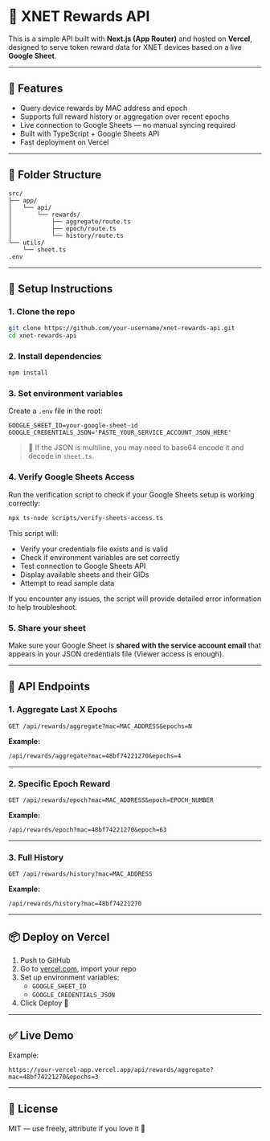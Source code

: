 # 📡 XNET Rewards API

This is a simple API built with **Next.js (App Router)** and hosted on **Vercel**, designed to serve token reward data for XNET devices based on a live **Google Sheet**.

---

## 🚀 Features

- Query device rewards by MAC address and epoch
- Supports full reward history or aggregation over recent epochs
- Live connection to Google Sheets — no manual syncing required
- Built with TypeScript + Google Sheets API
- Fast deployment on Vercel

---

## 📁 Folder Structure

```
src/
├── app/
│   └── api/
│       └── rewards/
│           ├── aggregate/route.ts
│           ├── epoch/route.ts
│           └── history/route.ts
└── utils/
    └── sheet.ts
.env
```

---

## 🔧 Setup Instructions

### 1. Clone the repo

```bash
git clone https://github.com/your-username/xnet-rewards-api.git
cd xnet-rewards-api
```

### 2. Install dependencies

```bash
npm install
```

### 3. Set environment variables

Create a `.env` file in the root:

```
GOOGLE_SHEET_ID=your-google-sheet-id
GOOGLE_CREDENTIALS_JSON='PASTE_YOUR_SERVICE_ACCOUNT_JSON_HERE'
```

> 📌 If the JSON is multiline, you may need to base64 encode it and decode in `sheet.ts`.

### 4. Verify Google Sheets Access

Run the verification script to check if your Google Sheets setup is working correctly:

```bash
npx ts-node scripts/verify-sheets-access.ts
```

This script will:
- Verify your credentials file exists and is valid
- Check if environment variables are set correctly
- Test connection to Google Sheets API
- Display available sheets and their GIDs
- Attempt to read sample data

If you encounter any issues, the script will provide detailed error information to help troubleshoot.

### 5. Share your sheet

Make sure your Google Sheet is **shared with the service account email** that appears in your JSON credentials file (Viewer access is enough).

---

## 🧠 API Endpoints

### 1. Aggregate Last X Epochs

```
GET /api/rewards/aggregate?mac=MAC_ADDRESS&epochs=N
```

**Example:**

```
/api/rewards/aggregate?mac=48bf74221270&epochs=4
```

---

### 2. Specific Epoch Reward

```
GET /api/rewards/epoch?mac=MAC_ADDRESS&epoch=EPOCH_NUMBER
```

**Example:**

```
/api/rewards/epoch?mac=48bf74221270&epoch=63
```

---

### 3. Full History

```
GET /api/rewards/history?mac=MAC_ADDRESS
```

**Example:**

```
/api/rewards/history?mac=48bf74221270
```

---

## 📦 Deploy on Vercel

1. Push to GitHub
2. Go to [vercel.com](https://vercel.com), import your repo
3. Set up environment variables:
   - `GOOGLE_SHEET_ID`
   - `GOOGLE_CREDENTIALS_JSON`
4. Click Deploy 🎉

---

## ✅ Live Demo

Example:
```
https://your-vercel-app.vercel.app/api/rewards/aggregate?mac=48bf74221270&epochs=3
```

---

## 📄 License

MIT — use freely, attribute if you love it 💛

